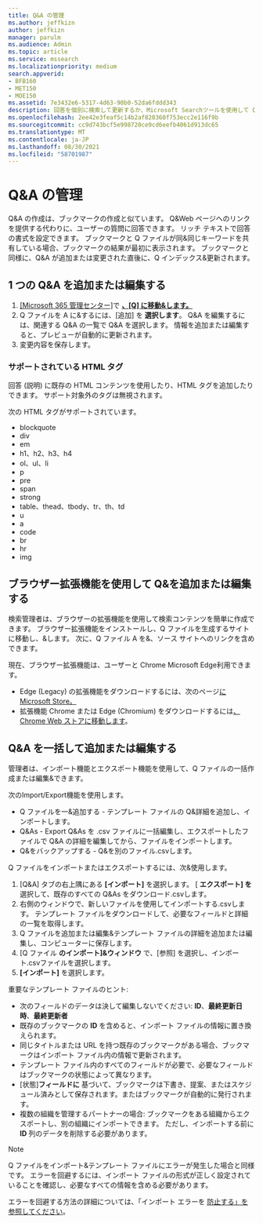 ```yaml
---
title: Q&A の管理
ms.author: jeffkizn
author: jeffkizn
manager: parulm
ms.audience: Admin
ms.topic: article
ms.service: mssearch
ms.localizationpriority: medium
search.appverid:
- BFB160
- MET150
- MOE150
ms.assetid: 7e3432e6-5317-4d63-90b0-52da6fddd343
description: 回答を個別に検索して更新するか、Microsoft Searchツールを使用して Q&を一度に編集します。
ms.openlocfilehash: 2ee42e3feaf5c14b2af820360f753ecc2e116f9b
ms.sourcegitcommit: cc9d743bcf5e998720ce9cd6eefb4061d913dc65
ms.translationtype: MT
ms.contentlocale: ja-JP
ms.lasthandoff: 08/30/2021
ms.locfileid: "58701987"
---
```

# <a name="manage-qas"></a>Q&A の管理

Q&A の作成は、ブックマークの作成と似ています。 Q&Web ページへのリンクを提供する代わりに、ユーザーの質問に回答できます。 リッチ テキストで回答の書式を設定できます。 ブックマークと Q ファイルが同&同じキーワードを共有している場合、ブックマークの結果が最初に表示されます。 ブックマークと同様に、Q&A が追加または変更された直後に、Q インデックス&更新されます。

## <a name="add-or-edit-a-single-qa"></a>1 つの Q&A を追加または編集する

1. [[Microsoft 365 管理センター]](https://admin.microsoft.com)で [**、[Q] に移動&します。**](https://admin.microsoft.com/Adminportal/Home#/MicrosoftSearch/qnas)
1. Q ファイルを A に&するには、[追加] を **選択します**。
Q&A を編集するには、関連する Q&A の一覧で Q&A を選択します。 情報を追加または編集すると、プレビューが自動的に更新されます。
1. 変更内容を保存します。

### <a name="supported-html-tags"></a>サポートされている HTML タグ

回答 (説明) に既存の HTML コンテンツを使用したり、HTML タグを追加したりできます。 サポート対象外のタグは無視されます。

次の HTML タグがサポートされています。

- blockquote
- div
- em
- h1、h2、h3、h4
- ol、ul、li
- p
- pre
- span
- strong
- table、thead、tbody、tr、th、td
- u
- a
- code
- br
- hr
- img

## <a name="add-or-edit-qas-using-browser-extensions"></a>ブラウザー拡張機能を使用して Q&を追加または編集する

検索管理者は、ブラウザーの拡張機能を使用して検索コンテンツを簡単に作成できます。 ブラウザー拡張機能をインストールし、Q ファイルを生成するサイトに移動し、&します。 次に、Q ファイル A を&、ソース サイトへのリンクを含めできます。

現在、ブラウザー拡張機能は、ユーザーと Chrome Microsoft Edge利用できます。

- Edge (Legacy) の拡張機能をダウンロードするには、次のページ[にMicrosoft Store。](https://www.microsoft.com/p/microsoft-search-content-creator/9nrqdbcbwq55?activetab=pivot:overviewtab)
- 拡張機能 Chrome または Edge (Chromium) をダウンロードするには[、Chrome Web ストアに移動します](https://chrome.google.com/webstore/detail/microsoft-search-content/nocnablpaoeecfmfnjoheefkogmleipm)。

## <a name="bulk-add-or-edit-qas"></a>Q&A を一括して追加または編集する

管理者は、インポート機能とエクスポート機能を使用して、Q ファイルの一括作成または編集&できます。

次のImport/Export機能を使用します。

- Q ファイルを一&追加する - テンプレート ファイルの Q&詳細を追加し、インポートします。
- Q&As - Export Q&As を .csv ファイルに一括編集し、エクスポートしたファイルで Q&A の詳細を編集してから、ファイルをインポートします。
- Q&をバックアップする - Q&を別のファイル.csvします。

Q ファイルをインポートまたはエクスポートするには、次&使用します。

1. [Q&A] タブの右上隅にある **[インポート]** を選択します。
[ **エクスポート] を** 選択して、既存のすべての Q&As をダウンロード.csvします。
1. 右側のウィンドウで、新しいファイルを使用してインポートする.csvします。 テンプレート ファイルをダウンロードして、必要なフィールドと詳細の一覧を取得します。
1. Q ファイルを追加または編集&テンプレート ファイルの詳細を追加または編集し、コンピューターに保存します。
1. [Q ファイル **のインポート]&ウィンドウ** で、[参照] を選択し、インポート.csvファイルを選択します。
1. **[インポート]** を選択します。

重要なテンプレート ファイルのヒント:

- 次のフィールドのデータは決して編集しないでください: **ID**、**最終更新日時**、**最終更新者**
- 既存のブックマークの **ID** を含めると、インポート ファイルの情報に置き換えられます。
- 同じタイトルまたは URL を持つ既存のブックマークがある場合、ブックマークはインポート ファイル内の情報で更新されます。
- テンプレート ファイル内のすべてのフィールドが必要で、必要なフィールドはブックマークの状態によって異なります。
- [状態]**フィールドに** 基づいて、ブックマークは下書き、提案、またはスケジュール済みとして保存されます。またはブックマークが自動的に発行されます。  
- 複数の組織を管理するパートナーの場合: ブックマークをある組織からエクスポートし、別の組織にインポートできます。 ただし、インポートする前に **ID** 列のデータを削除する必要があります。

> [!NOTE]
> Q ファイルをインポート&テンプレート ファイルにエラーが発生した場合と同様です。 エラーを回避するには、インポート ファイルの形式が正しく設定されていることを確認し、必要なすべての情報を含める必要があります。

エラーを回避する方法の詳細については、「インポート エラーを [防止する」を参照してください](manage-bookmarks.md#prevent-import-errors)。
